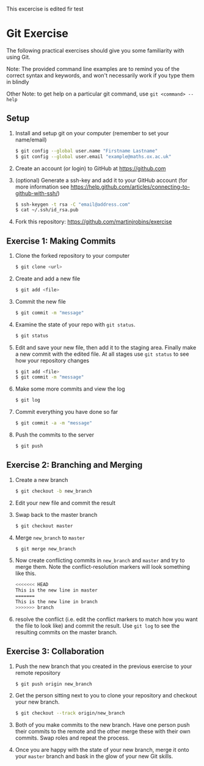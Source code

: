 

This excercise is edited fir test

# Git Exercise

The following practical exercises should give you some familiarity with using 
Git. 

Note: The provided command line examples are to remind you of the correct syntax 
and keywords, and won't necessarily work if you type them in blindly

Other Note: to get help on a particular git command, use `git <command> --help`

## Setup
1. Install and setup git on your computer (remember to set your name/email)

    ~~~bash
    $ git config --global user.name "Firstname Lastname"
    $ git config --global user.email "example@maths.ox.ac.uk"
    ~~~

2. Create an account (or login) to GitHub at <https://github.com> 
3. (optional) Generate a ssh-key and add it to your GitHub account (for more 
   information see 
   <https://help.github.com/articles/connecting-to-github-with-ssh/>)

    ~~~bash
    $ ssh-keygen -t rsa -C "email@address.com"
    $ cat ~/.ssh/id_rsa.pub
    ~~~

4. Fork this repository: <https://github.com/martinjrobins/exercise>

## Exercise 1: Making Commits

1. Clone the forked repository to your computer

    ~~~bash
    $ git clone <url>
    ~~~

2. Create and add a new file

    ~~~bash
    $ git add <file>
    ~~~

3. Commit the new file

    ~~~bash
    $ git commit -m "message"
    ~~~

4. Examine the state of your repo with `git status`. 

    ~~~bash
    $ git status
    ~~~

5. Edit and save your new file, then add it to the staging area. Finally make a 
   new commit with the edited file. At all stages use `git status` to see how 
   your repository changes

    ~~~bash
    $ git add <file>
    $ git commit -m "message"
    ~~~

6. Make some more commits and view the log

    ~~~bash
    $ git log 
    ~~~

7. Commit everything you have done so far

    ~~~bash
    $ git commit -a -m "message"
    ~~~

8. Push the commits to the server

    ~~~bash
    $ git push
    ~~~

## Exercise 2: Branching and Merging

1. Create a new branch 

    ~~~bash
    $ git checkout -b new_branch
    ~~~

2. Edit your new file and commit the result
3. Swap back to the master branch

    ~~~bash
    $ git checkout master
    ~~~

4. Merge `new_branch` to `master`

    ~~~bash
    $ git merge new_branch
    ~~~

5. Now create conflicting commits in `new_branch` and `master` and try to merge 
   them. Note the conflict-resolution markers will look something like this.

    ~~~~~~bash
    <<<<<<< HEAD
    This is the new line in master
    =======
    This is the new line in branch
    >>>>>>> branch
    ~~~~~~

6. resolve the conflict (i.e. edit the conflict markers to match how you want 
   the file to look like) and commit the result. Use `git log` to see the 
   resulting commits on the master branch.

<!--
7. Create some more commits to both `new_branch` and `master` and rebase 
   `new_branch` onto `master`. Remember that unlike the merge you did 
   previously, your HEAD should be on the branch you are rebasing (i.e 
   `new_branch`).

    ~~~bash
    $ git rebase master
    ~~~

8. Look at the state of your new branch using `git log`, you should see the new 
   commits from `master`. If you like you can now merge `new_branch` to `master` 
   (this should be a fast-forward merge)
   -->

## Exercise 3: Collaboration

1. Push the new branch that you created in the previous exercise to your remote 
   repository

    ~~~bash
    $ git push origin new_branch
    ~~~

2. Get the person sitting next to you to clone your repository and checkout your 
   new branch. 

    ~~~bash
    $ git checkout --track origin/new_branch
    ~~~

3. Both of you make commits to the new branch. Have one person push their 
   commits to the remote and the other merge these with their own commits. Swap 
   roles and repeat the process. 

4. Once you are happy with the state of your new branch, merge it onto your 
   `master` branch and bask in the glow of your new Git skills.

